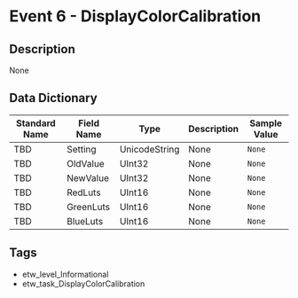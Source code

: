 # Event 6 - DisplayColorCalibration

## Description
None

## Data Dictionary
|Standard Name|Field Name|Type|Description|Sample Value|
|---|---|---|---|---|
|TBD|Setting|UnicodeString|None|`None`|
|TBD|OldValue|UInt32|None|`None`|
|TBD|NewValue|UInt32|None|`None`|
|TBD|RedLuts|UInt16|None|`None`|
|TBD|GreenLuts|UInt16|None|`None`|
|TBD|BlueLuts|UInt16|None|`None`|

## Tags
* etw_level_Informational
* etw_task_DisplayColorCalibration